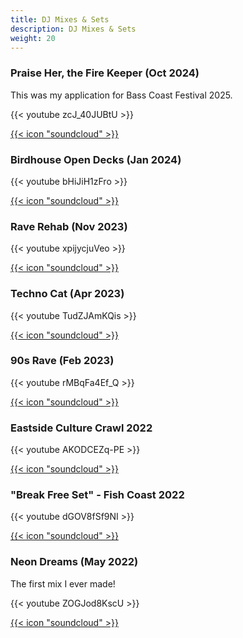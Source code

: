 ```yaml
---
title: DJ Mixes & Sets
description: DJ Mixes & Sets
weight: 20
---
```

### Praise Her, the Fire Keeper (Oct 2024)

This was my application for Bass Coast Festival 2025.

{{< youtube zcJ_40JUBtU >}}

<a class="px-1 text-primary-800 dark:text-primary-200" 
    href="https://soundcloud.com/to_voulaki/bass-coast-2025-application" 
    target="_blank" 
    aria-label="soundcloud" 
    rel="me noopener noreferrer">
{{< icon "soundcloud" >}}
</a>

### Birdhouse Open Decks (Jan 2024)

{{< youtube bHiJiH1zFro >}}

<a class="px-1 text-primary-800 dark:text-primary-200" 
    href="https://soundcloud.com/to_voulaki/birdhouse-open-decks" 
    target="_blank" 
    aria-label="soundcloud" 
    rel="me noopener noreferrer">
{{< icon "soundcloud" >}}
</a>

### Rave Rehab (Nov 2023)

{{< youtube xpijycjuVeo >}}

<a class="px-1 text-primary-800 dark:text-primary-200" 
    href="https://soundcloud.com/to_voulaki/rave-rehab-live-set" 
    target="_blank" 
    aria-label="soundcloud" 
    rel="me noopener noreferrer">
{{< icon "soundcloud" >}}
</a>

### Techno Cat (Apr 2023)

{{< youtube TudZJAmKQis >}}

<a class="px-1 text-primary-800 dark:text-primary-200" 
    href="https://soundcloud.com/to_voulaki/techno-cat-2023" 
    target="_blank" 
    aria-label="soundcloud" 
    rel="me noopener noreferrer">
{{< icon "soundcloud" >}}
</a>

### 90s Rave (Feb 2023)

{{< youtube rMBqFa4Ef_Q >}}

<a class="px-1 text-primary-800 dark:text-primary-200" 
    href="https://soundcloud.com/to_voulaki/90s-rave" 
    target="_blank" 
    aria-label="soundcloud" 
    rel="me noopener noreferrer">
{{< icon "soundcloud" >}}
</a>

### Eastside Culture Crawl 2022

{{< youtube AKODCEZq-PE >}}

<a class="px-1 text-primary-800 dark:text-primary-200" 
    href="https://soundcloud.com/to_voulaki/culture-crawl-2022" 
    target="_blank" 
    aria-label="soundcloud" 
    rel="me noopener noreferrer">
{{< icon "soundcloud" >}}
</a>

### "Break Free Set" - Fish Coast 2022 

{{< youtube dGOV8fSf9NI >}}

<a class="px-1 text-primary-800 dark:text-primary-200" 
    href="https://soundcloud.com/to_voulaki/break-free-set-fish-coast-2022" 
    target="_blank" 
    aria-label="soundcloud" 
    rel="me noopener noreferrer">
{{< icon "soundcloud" >}}
</a>

### Neon Dreams (May 2022)

The first mix I ever made!

{{< youtube ZOGJod8KscU >}}

<a class="px-1 text-primary-800 dark:text-primary-200" 
    href="https://soundcloud.com/to_voulaki/neon-dreams" 
    target="_blank" 
    aria-label="soundcloud" 
    rel="me noopener noreferrer">
{{< icon "soundcloud" >}}
</a>

